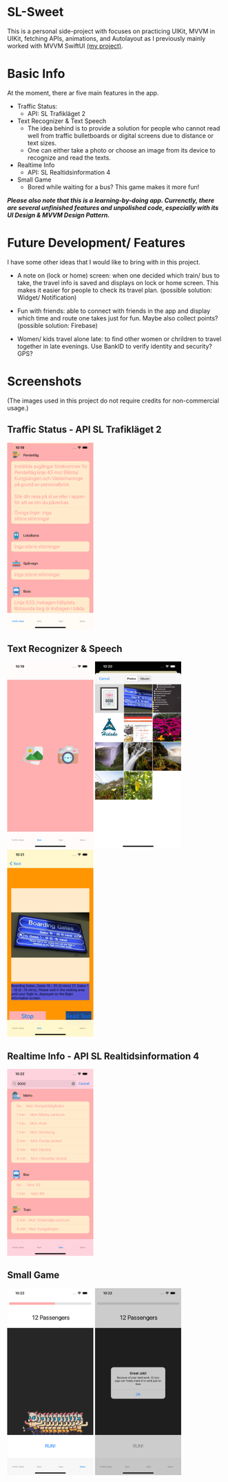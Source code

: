 # SL-Sweet

This is a personal side-project with focuses on practicing UIKit, MVVM in UIKit, fetching APIs, animations, and Autolayout as I previously mainly worked with MVVM SwiftUI [(my project)](https://github.com/jjtsai0907/Xkcd-Comics).

# Basic Info

At the moment, there ar five main features in the app.
- Traffic Status:
  - API: SL Trafikläget 2
- Text Recognizer & Text Speech
  - The idea behind is to provide a solution for people who cannot read well from traffic bulletboards or digital screens due to distance or text sizes.
  - One can either take a photo or choose an image from its device to recognize and read the texts. 
- Realtime Info
  - API: SL Realtidsinformation 4
- Small Game
  - Bored while waiting for a bus? This game makes it more fun!

**_Please also note that this is a learning-by-doing app. Currenctly, there are several unfinished features and unpolished code, especially with its UI Design & MVVM Design Pattern._**


# Future Development/ Features
I have some other ideas that I would like to bring with in this project.

- A note on (lock or home) screen: when one decided which train/ bus to take, the travel info is saved and displays on lock or home screen. 
  This makes it easier for people to check its travel plan. (possible solution: Widget/ Notification)

- Fun with friends: able to connect with friends in the app and display which time and route one takes just for fun. Maybe also collect points? (possible solution: Firebase)

- Women/ kids travel alone late: to find other women or chrildren to travel together in late evenings. Use BankID to verify identity and security? GPS?

# Screenshots
(The images used in this project do not require credits for non-commercial usage.)

## Traffic Status - API SL Trafikläget 2
<img src="https://github.com/jjtsai0907/SL-Sweet/blob/main/SL-Sweet/Screenshots/trafficStatus.png" width=200>

## Text Recognizer & Speech
<img src="https://github.com/jjtsai0907/SL-Sweet/blob/main/SL-Sweet/Screenshots/textRecHome.png" width=200>
<img src="https://github.com/jjtsai0907/SL-Sweet/blob/main/SL-Sweet/Screenshots/imagePicker.png" width=200>
<img src="https://github.com/jjtsai0907/SL-Sweet/blob/main/SL-Sweet/Screenshots/textRec%26Speech.png" width=200>

## Realtime Info - API SL Realtidsinformation 4
<img src="https://github.com/jjtsai0907/SL-Sweet/blob/main/SL-Sweet/Screenshots/realtime.png" width=200>

## Small Game
<img src="https://github.com/jjtsai0907/SL-Sweet/blob/main/SL-Sweet/Screenshots/game.png" width=200>
<img src="https://github.com/jjtsai0907/SL-Sweet/blob/main/SL-Sweet/Screenshots/gameFinish.png" width=200>
